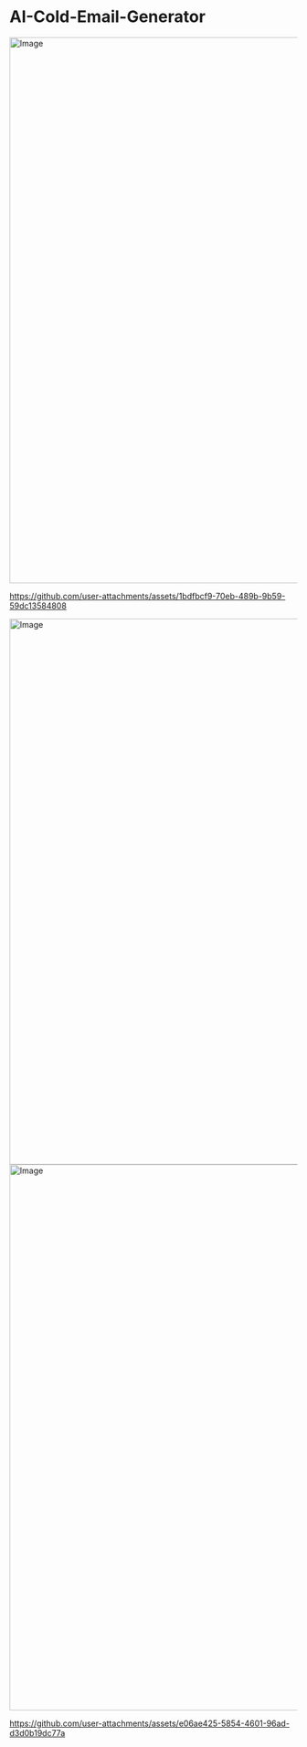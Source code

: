 # AI-Cold-Email-Generator

<img width="1470" height="956" alt="Image" src="https://github.com/user-attachments/assets/451441f4-dbf2-44bc-b5eb-d281f75f069b" />

https://github.com/user-attachments/assets/1bdfbcf9-70eb-489b-9b59-59dc13584808

<img width="1470" height="956" alt="Image" src="https://github.com/user-attachments/assets/31077041-1319-48e3-b512-cc112f48c2b9" />


<img width="1470" height="956" alt="Image" src="https://github.com/user-attachments/assets/e0f6680f-3397-4db5-9083-932c76373d27" />




https://github.com/user-attachments/assets/e06ae425-5854-4601-96ad-d3d0b19dc77a


